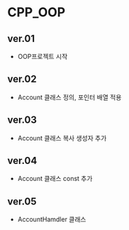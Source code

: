 # CPP_OOP

## ver.01
 - OOP프로젝트 시작

## ver.02
 - Account 클래스 정의, 포인터 배열 적용

## ver.03
 - Account 클래스 복사 생성자 추가

## ver.04
 - Account 클래스 const 추가

## ver.05
 - AccountHamdler 클래스 
